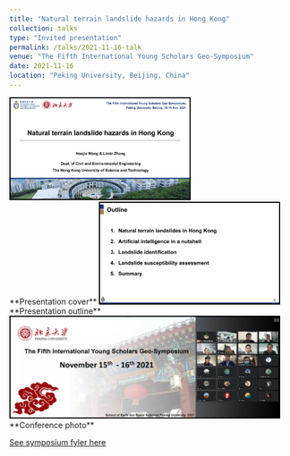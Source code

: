 ```yaml
---
title: "Natural terrain landslide hazards in Hong Kong"
collection: talks
type: "Invited presentation"
permalink: /talks/2021-11-16-talk
venue: "The Fifth International Young Scholars Geo-Symposium"
date: 2021-11-16
location: "Peking University, Beijing, China"
---
```


<img src="/images/Haojie%20Wang_Natural%20terrain%20landslides%20in%20Hong%20Kong_Page_01.jpg" width="320" height="180" style="border:2px solid black">
<br />
**Presentation cover**

<img src="/images/Haojie%20Wang_Natural%20terrain%20landslides%20in%20Hong%20Kong_Page_02.jpg" width="320" height="180" style="border:2px solid black">
**Presentation outline**

<img src="/images/f60d2ba7-6f60-4ec2-93f9-0bcb12f30443.png" width="480" height="180" style="border:2px solid black">
**Conference photo**

[See symposium fyler here](http://124.205.79.199/docs/2021-11/20211102105735191601.pdf)
